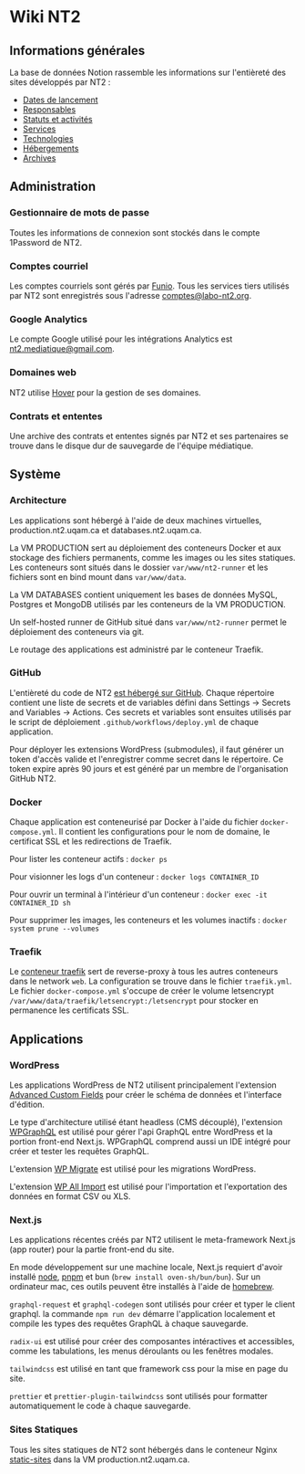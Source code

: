 # Wiki NT2

## Informations générales

La base de données Notion rassemble les informations sur l'entièreté des sites développés par NT2 :

- [Dates de lancement](https://nt2.notion.site/08061a29cc044a55b02844ebcbb0b6d4?v=15afb8c2a55f44128adbcd21409ef52f)
- [Responsables](https://nt2.notion.site/08061a29cc044a55b02844ebcbb0b6d4?v=2ef0b8d5723d47c0adad9722b6bbb13a)
- [Statuts et activités](https://nt2.notion.site/08061a29cc044a55b02844ebcbb0b6d4?v=f5828038f3df47ec8eede347d64758bc)
- [Services](https://nt2.notion.site/08061a29cc044a55b02844ebcbb0b6d4?v=bb13b3d4e54e4b6d8c938eb79cf1918a)
- [Technologies](https://nt2.notion.site/08061a29cc044a55b02844ebcbb0b6d4?v=0c0f29c5e184418da7226da086e8e02a)
- [Hébergements](https://nt2.notion.site/08061a29cc044a55b02844ebcbb0b6d4?v=f84ffbb4b02447e7b8bb267cd16aee20)
- [Archives](https://nt2.notion.site/08061a29cc044a55b02844ebcbb0b6d4?v=ccf8a0bb2c73430fb263fbe398714294)

## Administration

### Gestionnaire de mots de passe

Toutes les informations de connexion sont stockés dans le compte 1Password de NT2.

### Comptes courriel

Les comptes courriels sont gérés par [Funio](https://funio.com/). Tous les services tiers utilisés par NT2 sont enregistrés sous l'adresse comptes@labo-nt2.org.

### Google Analytics

Le compte Google utilisé pour les intégrations Analytics est nt2.mediatique@gmail.com.

### Domaines web

NT2 utilise [Hover](https://www.hover.com/) pour la gestion de ses domaines.

### Contrats et ententes

Une archive des contrats et ententes signés par NT2 et ses partenaires se trouve dans le disque dur de sauvegarde de l'équipe médiatique.

## Système

### Architecture

Les applications sont hébergé à l'aide de deux machines virtuelles, production.nt2.uqam.ca et databases.nt2.uqam.ca.

La VM PRODUCTION sert au déploiement des conteneurs Docker et aux stockage des fichiers permanents, comme les images ou les sites statiques. Les conteneurs sont situés dans le dossier `var/www/nt2-runner` et les fichiers sont en bind mount dans `var/www/data`.

La VM DATABASES contient uniquement les bases de données MySQL, Postgres et MongoDB utilisés par les conteneurs de la VM PRODUCTION.

Un self-hosted runner de GitHub situé dans `var/www/nt2-runner` permet le déploiement des conteneurs via git.

Le routage des applications est administré par le conteneur Traefik.

### GitHub

L'entièreté du code de NT2 [est hébergé sur GitHub](https://github.com/nt2). Chaque répertoire contient une liste de secrets et de variables défini dans Settings -> Secrets and Variables -> Actions. Ces secrets et variables sont ensuites utilisés par le script de déploiement `.github/workflows/deploy.yml` de chaque application.

Pour déployer les extensions WordPress (submodules), il faut générer un token d'accès valide et l'enregistrer comme secret dans le répertoire. Ce token expire après 90 jours et est généré par un membre de l'organisation GitHub NT2.

### Docker

Chaque application est conteneurisé par Docker à l'aide du fichier `docker-compose.yml`. Il contient les configurations pour le nom de domaine, le certificat SSL et les redirections de Traefik.

Pour lister les conteneur actifs : `docker ps`

Pour visionner les logs d'un conteneur : `docker logs CONTAINER_ID`

Pour ouvrir un terminal à l'intérieur d'un conteneur : `docker exec -it CONTAINER_ID sh`

Pour supprimer les images, les conteneurs et les volumes inactifs : `docker system prune --volumes`

### Traefik

Le [conteneur traefik](https://github.com/nt2/traefik) sert de reverse-proxy à tous les autres conteneurs dans le network `web`. La configuration se trouve dans le fichier `traefik.yml`. Le fichier `docker-compose.yml` s'occupe de créer le volume letsencrypt `/var/www/data/traefik/letsencrypt:/letsencrypt` pour stocker en permanence les certificats SSL.

## Applications

### WordPress

Les applications WordPress de NT2 utilisent principalement l'extension [Advanced Custom Fields](https://www.advancedcustomfields.com/) pour créer le schéma de données et l'interface d'édition.

Le type d'architecture utilisé étant headless (CMS découplé), l'extension [WPGraphQL](https://www.wpgraphql.com/) est utilisé pour gérer l'api GraphQL entre WordPress et la portion front-end Next.js. WPGraphQL comprend aussi un IDE intégré pour créer et tester les requêtes GraphQL.

L'extension [WP Migrate](https://deliciousbrains.com/wp-migrate-db-pro/) est utilisé pour les migrations WordPress.

L'extension [WP All Import](https://www.wpallimport.com/) est utilisé pour l'importation et l'exportation des données en format CSV ou XLS.

### Next.js

Les applications récentes créés par NT2 utilisent le meta-framework Next.js (app router) pour la partie front-end du site.

En mode développement sur une machine locale, Next.js requiert d'avoir installé [node](https://formulae.brew.sh/formula/node), [pnpm](https://formulae.brew.sh/formula/pnpm) et bun (`brew install oven-sh/bun/bun`). Sur un ordinateur mac, ces outils peuvent être installés à l'aide de [homebrew](https://brew.sh/).

`graphql-request` et `graphql-codegen` sont utilisés pour créer et typer le client graphql. la commande `npm run dev` démarre l'application localement et compile les types des requêtes GraphQL à chaque sauvegarde.

`radix-ui` est utilisé pour créer des composantes intéractives et accessibles, comme les tabulations, les menus déroulants ou les fenêtres modales.

`tailwindcss` est utilisé en tant que framework css pour la mise en page du site.

`prettier` et `prettier-plugin-tailwindcss` sont utilisés pour formatter automatiquement le code à chaque sauvegarde.

### Sites Statiques

Tous les sites statiques de NT2 sont hébergés dans le conteneur Nginx [static-sites](https://github.com/nt2/static-sites) dans la VM production.nt2.uqam.ca.
